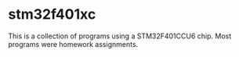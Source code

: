 # stm32f401xc
This is a collection of programs using a STM32F401CCU6 chip. Most programs were homework assignments.
